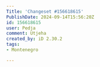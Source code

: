 ```yaml
---
Title: 'Changeset #156618615'
PublishDate: 2024-09-14T15:56:20Z
id: 156618615
user: Pedja
comment: Utjeha
created_by: iD 2.30.2
tags:
- Montenegro

---
```


